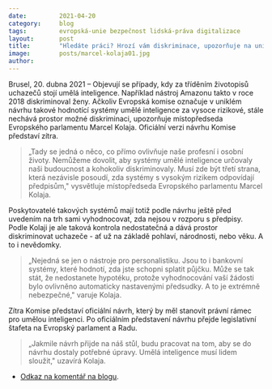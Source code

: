 ```yaml
---
date:         2021-04-20
category:     blog
tags:         evropská-unie bezpečnost lidská-práva digitalizace
layout:       post
title:        "Hledáte práci? Hrozí vám diskriminace, upozorňuje na uniklý návrh Komise Kolaja"
image:        posts/marcel-kolaja01.jpg
author:       
---
```




Brusel, 20. dubna 2021 – Objevují se případy, kdy za tříděním životopisů uchazečů stojí umělá inteligence. Například nástroj Amazonu takto v roce 2018 diskriminoval ženy. Ačkoliv Evropská komise označuje v uniklém návrhu takové hodnotící systémy umělé inteligence za vysoce rizikové, stále nechává prostor možné diskriminaci, upozorňuje místopředseda Evropského parlamentu Marcel Kolaja. Oficiální verzi návrhu Komise představí zítra.

> „Tady se jedná o něco, co přímo ovlivňuje naše profesní i osobní životy. Nemůžeme dovolit, aby systémy umělé inteligence určovaly naši budoucnost a kohokoliv diskriminovaly. Musí zde být třetí strana, která nezávisle posoudí, zda systémy s vysokým rizikem odpovídají předpisům," vysvětluje místopředseda Evropského parlamentu Marcel Kolaja.

Poskytovatelé takových systémů mají totiž podle návrhu ještě před uvedením na trh sami vyhodnocovat, zda nejsou v rozporu s předpisy. Podle Kolaji je ale taková kontrola nedostatečná a dává prostor diskriminovat uchazeče - ať už na základě pohlaví, národnosti, nebo věku. A to i nevědomky.

> „Nejedná se jen o nástroje pro personalistiku. Jsou to i bankovní systémy, které hodnotí, zda jste schopni splatit půjčku. Může se tak stát, že nedostanete hypotéku, protože vyhodnocování vaší žádosti bylo ovlivněno automaticky nastavenými předsudky. A to je extrémně nebezpečné," varuje Kolaja.

Zítra Komise představí oficiální návrh, který by měl stanovit právní rámec pro umělou inteligenci. Po oficiálním představení návrhu přejde legislativní štafeta na Evropský parlament a Radu. 

> „Jakmile návrh přijde na náš stůl, budu pracovat na tom, aby se do návrhu dostaly potřebné úpravy. Umělá inteligence musí lidem sloužit," uzavírá Kolaja.

* [Odkaz na komentář na blogu](https://www.kolaja.eu/cs/post/20210420-leaked_commissions_plan_on_artificial_intelligence_four_significant_gaps/).
